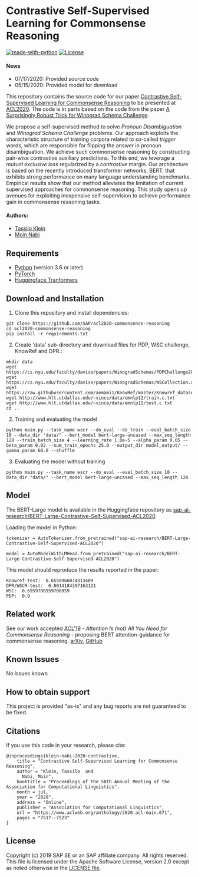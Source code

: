 
# Contrastive Self-Supervised Learning for Commonsense Reasoning
[![made-with-python](https://img.shields.io/badge/Made%20with-Python-red.svg)](#python)
[![License](https://img.shields.io/badge/License-Apache%202.0-blue.svg)](https://opensource.org/licenses/Apache-2.0)

#### News
- 07/17/2020: Provided source code
- 05/15/2020: Provided model for download
 
This repository contains the source code for our paper [Contrastive Self-Supervised Learning for Commonsense Reasoning](https://arxiv.org/abs/2005.00669) to be presented at  [ACL2020]( https://acl2020.org/). The code is in parts based on the code from the paper [A Surprisingly Robust Trick for Winograd Schema Challenge](https://github.com/vid-koci/bert-commonsense).


 
We propose a self-supervised method to solve *Pronoun Disambiguation* and *Winograd Schema Challenge* problems.
Our approach exploits the characteristic structure of training corpora related to so-called *trigger* words, which are responsible for flipping the answer in pronoun disambiguation. 
We achieve such commonsense reasoning by constructing pair-wise contrastive auxiliary predictions. To this end, we leverage a *mutual exclusive loss* regularized by a *contrastive* margin.
Our architecture is based on the recently introduced transformer networks, BERT, that exhibits strong performance on many language understanding benchmarks. Empirical results show that our method alleviates the limitation of current supervised approaches for commonsense reasoning. This study opens up avenues for exploiting inexpensive self-supervision to achieve performance gain in commonsense reasoning tasks.

#### Authors:
 - [Tassilo Klein](https://tjklein.github.io/)
 - [Moin Nabi](https://moinnabi.github.io/)

## Requirements
- [Python](https://www.python.org/) (version 3.6 or later)
- [PyTorch](https://pytorch.org/)
- [Huggingface Tranformers](https://github.com/huggingface/transformers)


## Download and Installation

1. Clone this repository and install dependencies:
```
git clone https://github.com/SAP/acl2020-commonsense-reasoning
cd acl2020-commonsense-reasoning
pip install -r requirements.txt
```

2. Create 'data' sub-directory and download files for PDP, WSC challenge, KnowRef and DPR.:
```
mkdir data
wget https://cs.nyu.edu/faculty/davise/papers/WinogradSchemas/PDPChallenge2016.xml
wget https://cs.nyu.edu/faculty/davise/papers/WinogradSchemas/WSCollection.xml
wget https://raw.githubusercontent.com/aemami1/KnowRef/master/Knowref_dataset/knowref_test.json
wget http://www.hlt.utdallas.edu/~vince/data/emnlp12/train.c.txt
wget http://www.hlt.utdallas.edu/~vince/data/emnlp12/test.c.txt
cd ..
```

2. Training and evaluating the model
```
python main.py --task_name wscr --do_eval --do_train --eval_batch_size 10 --data_dir "data/" --bert_model bert-large-uncased --max_seq_length 128 --train_batch_size 4 --learning_rate 1.0e-5 --alpha_param 0.05 --beta_param 0.02 --num_train_epochs 25.0 --output_dir model_output/ --gamma_param 60.0 --shuffle

```

3. Evaluating the model without training
```
python main.py --task_name wscr --do_eval --eval_batch_size 10 --data_dir "data/" --bert_model bert-large-uncased --max_seq_length 128     

```

## Model

The BERT-Large model is available in the Huggingface repository as [sap-ai-research/BERT-Large-Contrastive-Self-Supervised-ACL2020](https://huggingface.co/sap-ai-research/BERT-Large-Contrastive-Self-Supervised-ACL2020).

Loading the model in Python:

```
tokenizer = AutoTokenizer.from_pretrained("sap-ai-research/BERT-Large-Contrastive-Self-Supervised-ACL2020")

model = AutoModelWithLMHead.from_pretrained("sap-ai-research/BERT-Large-Contrastive-Self-Supervised-ACL2020")
```

This model should reproduce the results reported in the paper:

```
Knowref-test:  0.6558966074313409
DPR/WSCR-test:  0.8014184397163121
WSC:  0.6959706959706959
PDP:  0.9
```

## Related work
See our work accepted [ACL'19](http://acl2019.org/) - *Attention Is (not) All You Need for Commonsense Reasoning* - proposing BERT attention-guidance for commonsense reasoning. [arXiv](https://arxiv.org/abs/1905.13497), [GitHub](https://github.com/SAP-samples/acl2019-commonsense/)

## Known Issues
No issues known


## How to obtain support
This project is provided "as-is" and any bug reports are not guaranteed to be fixed.


## Citations
If you use this code in your research,
please cite:

```
@inproceedings{klein-nabi-2020-contrastive,
    title = "Contrastive Self-Supervised Learning for Commonsense Reasoning",
    author = "Klein, Tassilo  and
      Nabi, Moin",
    booktitle = "Proceedings of the 58th Annual Meeting of the Association for Computational Linguistics",
    month = jul,
    year = "2020",
    address = "Online",
    publisher = "Association for Computational Linguistics",
    url = "https://www.aclweb.org/anthology/2020.acl-main.671",
    pages = "7517--7523"
}
```


## License
Copyright (c) 2019 SAP SE or an SAP affiliate company. All rights reserved. This file is licensed under the Apache Software License, version 2.0 except as noted otherwise in the [LICENSE file](LICENSE).

